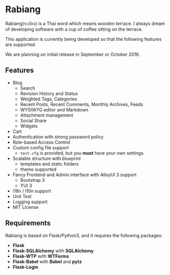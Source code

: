 # Rabiang

Rabiang(ระเบียง) is a Thai word which means wooden terrace. I always dream of developing software with a cup of coffee sitting on the terrace.

This application is currently being developed so that the following features are supported.

We are planning on initial release in September or October 2016.

## Features

* Blog
    * Search
    * Revision History and Status
    * Weighted Tags, Categories
    * Recent Posts, Recent Comments, Monthly Archives, Feeds
    * WYSIWYG editor and Markdown
    * Attachment management
    * Social Share
    * Widgets
* Cart
* Authentication with strong password policy
* Role-based Access Control
* Custom config file support
    * ```test.cfg``` is provided, but you **must** have your own settings.
* Scalable structure with blueprint
    * templates and static folders
    * theme supported
* Fancy Frontend and Admin interface with AlloyUI 3 support
    * Bootstrap 3
    * YUI 3
* i18n / l10n support
* Unit Test
* Logging support
* MIT License

## Requirements

Rabiang is based on Flask/Python3, and it requires the following packages:

* **Flask**
* **Flask-SQLAlchemy** with **SQLAlchemy**
* **Flask-WTP** with **WTForms**
* **Flask-Babel** with **Babel** and **pytz**
* **Flask-Login**

